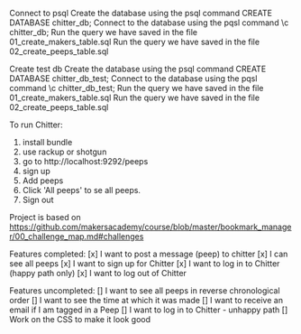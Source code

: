 Connect to psql
Create the database using the psql command CREATE DATABASE chitter_db;
Connect to the database using the pqsl command \c chitter_db;
Run the query we have saved in the file 01_create_makers_table.sql
Run the query we have saved in the file 02_create_peeps_table.sql

Create test db
Create the database using the psql command CREATE DATABASE chitter_db_test;
Connect to the database using the pqsl command \c chitter_db_test;
Run the query we have saved in the file 01_create_makers_table.sql
Run the query we have saved in the file 02_create_peeps_table.sql


To run Chitter:
1. install bundle
2. use rackup or shotgun
3. go to http://localhost:9292/peeps
4. sign up
5. Add peeps
6. Click 'All peeps' to se all peeps.
7. Sign out


Project is based on https://github.com/makersacademy/course/blob/master/bookmark_manager/00_challenge_map.md#challenges

Features completed:
[x] I want to post a message (peep) to chitter
[x] I can see all peeps
[x] I want to sign up for Chitter
[x] I want to log in to Chitter (happy path only)
[x] I want to log out of Chitter

Features uncompleted:
[] I want to see all peeps in reverse chronological order
[] I want to see the time at which it was made
[] I want to receive an email if I am tagged in a Peep
[] I want to log in to Chitter - unhappy path
[] Work on the CSS to make it look good
